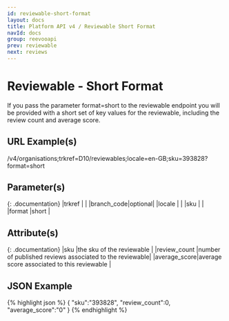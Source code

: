```yaml
---
id: reviewable-short-format
layout: docs
title: Platform API v4 / Reviewable Short Format
navId: docs
group: reevooapi
prev: reviewable
next: reviews
---
```


# Reviewable - Short Format
If you pass the parameter format=short to the reviewable endpoint you will be provided with
a short set of key values for the reviewable, including the review count and average score.

## URL Example(s)
/v4/organisations;trkref=D10/reviewables;locale=en-GB;sku=393828?format=short

## Parameter(s)

{: .documentation}
|trkref     |        |
|branch_code|optional|
|locale     |        |
|sku        |        |
|format     |short   |

## Attribute(s)

{: .documentation}
|sku          |the sku of the reviewable                               |
|review_count |number of published reviews associated to the reviewable|
|average_score|average score associated to this reviewable             |

## JSON Example
{% highlight json %}
{
   "sku":"393828",
   "review_count":0,
   "average_score":"0"
}
{% endhighlight %}
